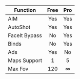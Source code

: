 | Function      | Free| Pro |
| ------------- |:---:|:---:|
| AIM           | Yes | Yes |
| AutoShot      | Yes | Yes |
| FaceIt Bypass | No  | Yes |
| Binds         | No  | Yes |
| Ads           | Yes | No  |
| Maps Support  | 1   | 5   |
| Max Fov       | 120 | ∞   |
